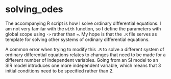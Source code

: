 # solving_odes

The accompanying R script is how I solve ordinary differential equations. I am not very familar with the `with` function, so I define the parameters with global scope using `->` rather than `=`. My hope is that the `.R` file serves as template for solving other systems of ordinary differential equations.

A common error when trying to modify this `.R` to solve a different system of ordinary differential equations relates to changes that need to be made for a different number of independent variables. Going from an SI model to an SIR model introduces one more independent variable, which means that 3 initial conditions need to be specified rather than 2.

